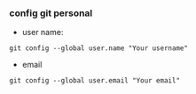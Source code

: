 ### config git personal
+ user name:
```
git config --global user.name "Your username"
```
+ email
```
git config --global user.email "Your email"
```
